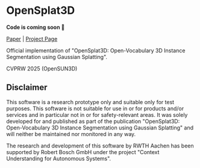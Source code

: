 # OpenSplat3D

**Code is coming soon 🚀**

 [Paper](https://arxiv.org/abs/2506.07697) | [Project Page](https://jenspiek.github.io/opensplat3d)

Official implementation of "OpenSplat3D: Open-Vocabulary 3D Instance Segmentation using Gaussian Splatting".

CVPRW 2025 (OpenSUN3D)

## Disclaimer

This software is a research prototype only and suitable only for test purposes. This software is not suitable for use in or for products and/or services and in particular not in or for safety-relevant areas. It was solely developed for and published as part of the publication "OpenSplat3D: Open-Vocabulary 3D Instance Segmentation using Gaussian Splatting" and will neither be maintained nor monitored in any way.

The research and development of this software by RWTH Aachen has been supported by Robert Bosch GmbH under the project "Context Understanding for Autonomous Systems".
